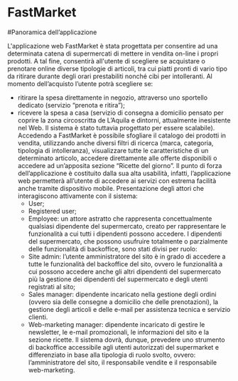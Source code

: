 # FastMarket

#Panoramica dell’applicazione

L'applicazione web FastMarket è stata progettata per consentire ad una determinata catena di supermercati di mettere in vendita on-line i propri prodotti. A tal fine, consentirà all'utente di scegliere se acquistare o prenotare online diverse tipologie di articoli, tra cui piatti pronti di vario tipo da ritirare durante degli orari prestabiliti nonché cibi per intolleranti. Al momento dell’acquisto l’utente potrà scegliere se:
- ritirare la spesa direttamente in negozio, attraverso uno sportello dedicato (servizio “prenota e ritira”);
- ricevere la spesa a casa (servizio di consegna a domicilio pensato per coprire la zona circoscritta de L’Aquila e dintorni, attualmente inesistente nel Web. Il sistema è stato tuttavia progettato per essere scalabile).
Accedendo a FastMarket è possibile sfogliare il catalogo dei prodotti in vendita, utilizzando anche diversi filtri di ricerca (marca, categoria, tipologia di intolleranza), visualizzare tutte le caratteristiche di un determinato articolo, accedere direttamente alle offerte disponibili o accedere ad un’apposita sezione “Ricette del giorno”.
Il punto di forza dell’applicazione è costituito dalla sua alta usabilità, infatti, l’applicazione web permetterà all’utente di accedere ai servizi con estrema facilità anche tramite dispositivo mobile.
Presentazione degli attori che interagiscono attivamente con il sistema:
  - User;
  - Registered user;
  - Employee: un attore astratto che rappresenta concettualmente qualsiasi dipendente del supermercato, creato per rappresentare le funzionalità a cui tutti i dipendenti possono accedere.
I dipendenti del supermercato, che possono usufruire totalmente o parzialmente delle funzionalità di backoffice, sono stati divisi per ruolo:
  - Site admin: l’utente amministratore del sito è in grado di accedere a tutte le funzionalità del backoffice del sito, ovvero le funzionalità a cui possono accedere anche gli altri dipendenti del supermercato più la gestione dei dipendenti del supermercato e degli utenti registrati al sito;
  - Sales manager: dipendente incaricato nella gestione degli ordini (ovvero sia delle consegne a domicilio che delle prenotazioni), la gestione degli articoli e delle e-mail per assistenza tecnica e servizio clienti.
  - Web-marketing manager: dipendente incaricato di gestire le newsletter, le e-mail promozionali, le informazioni del sito e la sezione ricette.
Il sistema dovrà, dunque, prevedere uno strumento di backoffice accessibile agli utenti autorizzati del supermarket e differenziato in base alla tipologia di ruolo svolto, ovvero: l’amministratore del sito, il responsabile vendite e il responsabile web-marketing.
